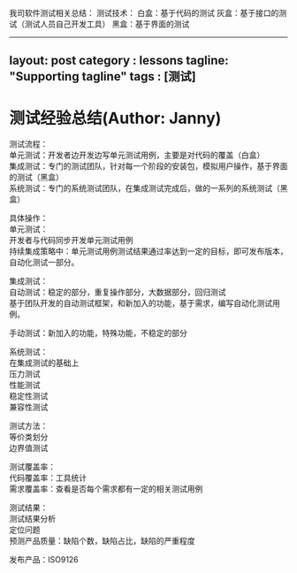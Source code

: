 我司软件测试相关总结：
测试技术：
白盒：基于代码的测试
灰盒：基于接口的测试（测试人员自己开发工具）
黑盒：基于界面的测试

---
layout: post
category : lessons
tagline: "Supporting tagline"
tags : [测试]
---

#   测试经验总结(Author: Janny)       
测试流程：    
单元测试：开发者边开发边写单元测试用例，主要是对代码的覆盖（白盒）    
集成测试：专门的测试团队，针对每一个阶段的安装包，模拟用户操作，基于界面的测试（黑盒）    
系统测试：专门的系统测试团队，在集成测试完成后，做的一系列的系统测试（黑盒）    
    
具体操作：    
单元测试：    
开发者与代码同步开发单元测试用例    
持续集成策略中：单元测试用例测试结果通过率达到一定的目标，即可发布版本，自动化测试一部分。    
    
集成测试：    
自动测试：稳定的部分，重复操作部分，大数据部分，回归测试    
基于团队开发的自动测试框架，和新加入的功能，基于需求，编写自动化测试用例。    
    
手动测试：新加入的功能，特殊功能，不稳定的部分    
    
系统测试：    
在集成测试的基础上    
压力测试    
性能测试    
稳定性测试    
兼容性测试    

测试方法：    
等价类划分    
边界值测试    

测试覆盖率：    
代码覆盖率：工具统计    
需求覆盖率：查看是否每个需求都有一定的相关测试用例    
    
测试结果：    
测试结果分析    
定位问题    
预测产品质量：缺陷个数，缺陷占比，缺陷的严重程度    

    
发布产品：ISO9126    
    
